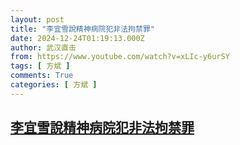 ```yaml
---
layout: post
title: "李宜雪說精神病院犯非法拘禁罪"
date: 2024-12-24T01:19:13.000Z
author: 武汉直击
from: https://www.youtube.com/watch?v=xLIc-y6urSY
tags: [ 方斌 ]
comments: True
categories: [ 方斌 ]
---
```

<!--1735003153000-->
[李宜雪說精神病院犯非法拘禁罪](https://www.youtube.com/watch?v=xLIc-y6urSY)
------

<div>

</div>
